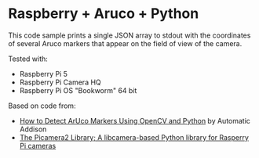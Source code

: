 # Raspberry + Aruco + Python

This code sample prints a single JSON array to stdout with the coordinates of several Aruco markers that appear on the field of view of the camera.

Tested with:
- Raspberry Pi 5
- Raspberry Pi Camera HQ
- Raspberry Pi OS "Bookworm" 64 bit

Based on code from:
- [How to Detect ArUco Markers Using OpenCV and Python](https://automaticaddison.com/how-to-detect-aruco-markers-using-opencv-and-python/) by Automatic Addison
- [The Picamera2 Library; A libcamera-based Python library for Rasperry Pi cameras]()
